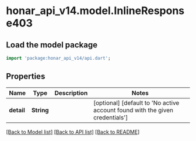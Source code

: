 # honar_api_v14.model.InlineResponse403

## Load the model package
```dart
import 'package:honar_api_v14/api.dart';
```

## Properties
Name | Type | Description | Notes
------------ | ------------- | ------------- | -------------
**detail** | **String** |  | [optional] [default to 'No active account found with the given credentials']

[[Back to Model list]](../README.md#documentation-for-models) [[Back to API list]](../README.md#documentation-for-api-endpoints) [[Back to README]](../README.md)



